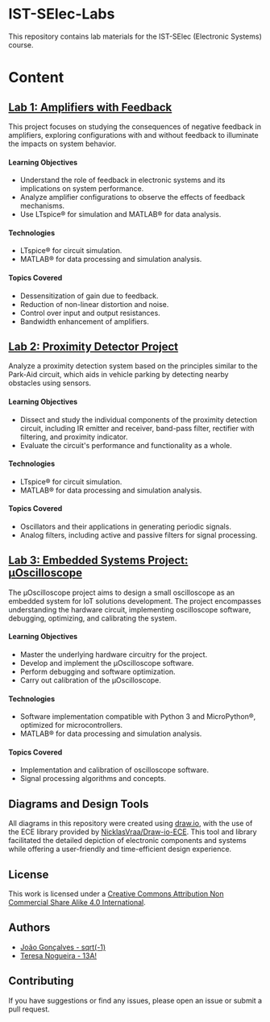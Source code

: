 # IST-SElec-Labs

This repository contains lab materials for the IST-SElec (Electronic Systems) course.

# Content

## [Lab 1: Amplifiers with Feedback](selec_lab1_gr_64.pdf)

This project focuses on studying the consequences of negative feedback in amplifiers, exploring configurations with and without feedback to illuminate the impacts on system behavior.

#### Learning Objectives
- Understand the role of feedback in electronic systems and its implications on system performance.
- Analyze amplifier configurations to observe the effects of feedback mechanisms.
- Use LTspice® for simulation and MATLAB® for data analysis.

#### Technologies
- LTspice® for circuit simulation.
- MATLAB® for data processing and simulation analysis.

#### Topics Covered
- Dessensitization of gain due to feedback.
- Reduction of non-linear distortion and noise.
- Control over input and output resistances.
- Bandwidth enhancement of amplifiers.

## [Lab 2: Proximity Detector Project](selec_lab2_gr_64.pdf)

Analyze a proximity detection system based on the principles similar to the Park-Aid circuit, which aids in vehicle parking by detecting nearby obstacles using sensors.

#### Learning Objectives
- Dissect and study the individual components of the proximity detection circuit, including IR emitter and receiver, band-pass filter, rectifier with filtering, and proximity indicator.
- Evaluate the circuit's performance and functionality as a whole.

#### Technologies
- LTspice® for circuit simulation.
- MATLAB® for data processing and simulation analysis.

#### Topics Covered
- Oscillators and their applications in generating periodic signals.
- Analog filters, including active and passive filters for signal processing.
  
## [Lab 3: Embedded Systems Project: μOscilloscope](selec_lab3_gr_64.pdf)

The μOscilloscope project aims to design a small oscilloscope as an embedded system for IoT solutions development. The project encompasses understanding the hardware circuit, implementing oscilloscope software, debugging, optimizing, and calibrating the system.

#### Learning Objectives
- Master the underlying hardware circuitry for the project.
- Develop and implement the μOscilloscope software.
- Perform debugging and software optimization.
- Carry out calibration of the μOscilloscope.

#### Technologies
- Software implementation compatible with Python 3 and MicroPython®, optimized for microcontrollers.
- MATLAB® for data processing and simulation analysis.


#### Topics Covered
- Implementation and calibration of oscilloscope software.
- Signal processing algorithms and concepts.

## Diagrams and Design Tools

All diagrams in this repository were created using [draw.io](https://www.diagrams.net/), with the use of the ECE library provided by [NicklasVraa/Draw-io-ECE](https://github.com/NicklasVraa/Draw-io-ECE). This tool and library facilitated the detailed depiction of electronic components and systems while offering a user-friendly and time-efficient design experience.

## License

This work is licensed under a [Creative Commons Attribution Non Commercial Share Alike 4.0 International][cc-by-nc-sa].

[cc-by-nc-sa]: https://creativecommons.org/licenses/by-nc-sa/4.0/legalcode

## Authors

- [João Gonçalves - sqrt(-1)](https://github.com/eusouojoao)
- [Teresa Nogueira - 13A!](https://github.com/FrolickingAsteroid)

## Contributing

If you have suggestions or find any issues, please open an issue or submit a pull request.

